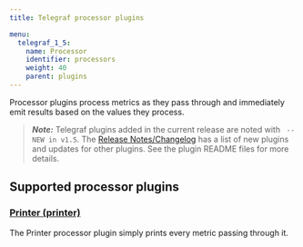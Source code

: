 ```yaml
---
title: Telegraf processor plugins

menu:
  telegraf_1_5:
    name: Processor
    identifier: processors
    weight: 40
    parent: plugins
---
```


Processor plugins process metrics as they pass through and immediately emit results based on the values they process.

> ***Note:*** Telegraf plugins added in the current release are noted with ` -- NEW in v1.5`.
>The [Release Notes/Changelog](/telegraf/v1.5/about_the_project/release-notes-changelog) has a list of new plugins and updates for other plugins. See the plugin README files for more details.


## Supported processor plugins

### [Printer (printer)](https://github.com/influxdata/telegraf/tree/release-1.4/plugins/processors/printer)

The Printer processor plugin simply prints every metric passing through it.
